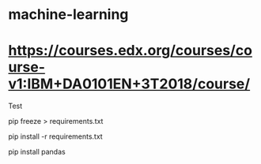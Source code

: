 # machine-learning
# https://courses.edx.org/courses/course-v1:IBM+DA0101EN+3T2018/course/

Test

pip freeze > requirements.txt

pip install -r requirements.txt


pip install pandas